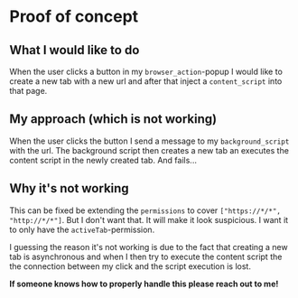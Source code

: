 # Proof of concept

## What I would like to do

When the user clicks a button in my `browser_action`-popup I would like to
create a new tab with a new url and after that inject a `content_script` into
that page.

## My approach (which is not working)

When the user clicks the button I send a message to my `background_script` with
the url. The background script then creates a new tab an executes the content
script in the newly created tab. And fails...

## Why it's not working

This can be fixed be extending the `permissions` to cover
`["https://*/*", "http://*/*"]`. But I don't want that. It will make it look
suspicious. I want it to only have the `activeTab`-permission.

I guessing the reason it's not working is due to the fact that creating a new
tab is asynchronous and when I then try to execute the content script the the
connection between my click and the script execution is lost.

**If someone knows how to properly handle this please reach out to me!**
